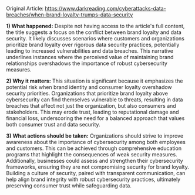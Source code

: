 Original Article: https://www.darkreading.com/cyberattacks-data-breaches/when-brand-loyalty-trumps-data-security

**1) What happened:**
Despite not having access to the article's full content, the title suggests a focus on the conflict between brand loyalty and data security. It likely discusses scenarios where customers and organizations prioritize brand loyalty over rigorous data security practices, potentially leading to increased vulnerabilities and data breaches. This narrative underlines instances where the perceived value of maintaining brand relationships overshadows the importance of robust cybersecurity measures.

**2) Why it matters:**
This situation is significant because it emphasizes the potential risk when brand identity and consumer loyalty overshadow security priorities. Organizations that prioritize brand loyalty above cybersecurity can find themselves vulnerable to threats, resulting in data breaches that affect not just the organization, but also consumers and stakeholders. This may erode trust, leading to reputational damage and financial loss, underscoring the need for a balanced approach that values both consumer trust and data security.

**3) What actions should be taken:**
Organizations should strive to improve awareness about the importance of cybersecurity among both employees and customers. This can be achieved through comprehensive education programs that highlight the consequences of weak security measures. Additionally, businesses could assess and strengthen their cybersecurity frameworks, ensuring they are not compromising security for brand loyalty. Building a culture of security, paired with transparent communication, can help align brand integrity with robust cybersecurity practices, ultimately preserving consumer trust while safeguarding data.